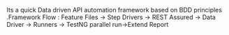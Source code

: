 Its a quick Data driven API automation framework based on BDD principles .Framework Flow : Feature Files -> Step Drivers -> REST Assured -> Data Driver -> Runners -> TestNG parallel run->Extend Report

